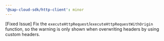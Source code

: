```yaml
---
'@sap-cloud-sdk/http-client': minor
---
```


[Fixed Issue] Fix the `executeHttpRequest`/`executeHttpRequestWithOrigin` function, so the warning is only shown when overwriting headers by using custom headers.
